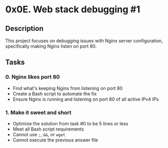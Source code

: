 # 0x0E. Web stack debugging #1

## Description
This project focuses on debugging issues with Nginx server configuration, specifically making Nginx listen on port 80.

## Tasks
### 0. Nginx likes port 80
- Find what's keeping Nginx from listening on port 80
- Create a Bash script to automate the fix
- Ensure Nginx is running and listening on port 80 of all active IPv4 IPs

### 1. Make it sweet and short
- Optimize the solution from task #0 to be 5 lines or less
- Meet all Bash script requirements
- Cannot use `;`, `&&`, or `wget`
- Cannot execute the previous answer file 